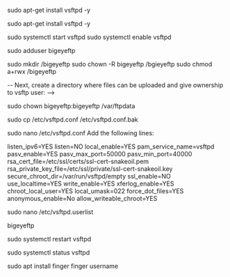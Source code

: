 sudo apt-get install vsftpd -y


sudo apt-get install vsftpd -y
<!-- Once Vsftpd is installed, start Vsftpd service and enable it to start on boot time: -->

sudo systemctl start vsftpd
sudo systemctl enable vsftpd
<!-- Create Directory Structure for FTP
Before starting, you will need to create a user for FTP access.

You can create a user with the following command:
 -->
sudo adduser bigeyeftp
<!-- 
Next, create ftp directory and set ownership with the following command:
 -->
sudo mkdir /bigeyeftp
sudo chown -R bigeyeftp /bgieyeftp
sudo chmod a+rwx /bigeyeftp


-- Next, create a directory where files can be uploaded and give ownership to vsftp user: -->

sudo chown bigeyeftp:bigeyeftp  /var/ftpdata
<!-- Configure Vsftpd
Next, you will need to perform some configurations to setup FTP server.
First, create a backup of original config file:
 -->
sudo cp /etc/vsftpd.conf /etc/vsftpd.conf.bak

<!-- Next, open the vsftpd.conf file: -->

sudo nano /etc/vsftpd.conf
Add the following lines:

 <!-- vsftpd.conf -->

listen_ipv6=YES
listen=NO
local_enable=YES
pam_service_name=vsftpd
pasv_enable=YES
pasv_max_port=50000
pasv_min_port=40000
rsa_cert_file=/etc/ssl/certs/ssl-cert-snakeoil.pem
rsa_private_key_file=/etc/ssl/private/ssl-cert-snakeoil.key
secure_chroot_dir=/var/run/vsftpd/empty
ssl_enable=NO
use_localtime=YES
write_enable=YES
xferlog_enable=YES
chroot_local_user=YES
local_umask=022
force_dot_files=YES
anonymous_enable=No
allow_writeable_chroot=YES
<!-- end of vsftpd.conf -->
<!-- Save and close the file. You can change the above configuration according to your needs.
Next, you will also need to add vsftp user to /etc/vsftpd.userlist file to allow FTP access:
 -->
sudo nano /etc/vsftpd.userlist
<!-- Add the following line: -->

bigeyeftp
<!-- Save and close the file, then restart Vsftpd service to apply these changes: -->

sudo systemctl restart vsftpd


<!-- Check if vsftpd service is running or not using command: -->

sudo systemctl status vsftpd
<!-- Now, open your web browser and type the URL ftp://192.168.0.102, you will be asked to enter username and password to access FTP.  Enter your vsftp username and password, then click on the Ok button. You should see the following page: -->


<!-- check user infomation  -->

sudo apt install finger
finger username
